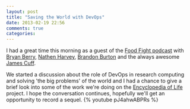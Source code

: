 ```yaml
---
layout: post
title: "Saving the World with DevOps"
date: 2013-02-19 22:56
comments: true
categories: 
---
```

I had a great time this morning as a guest of the [Food Fight podcast](http://foodfightshow.org) with [Bryan Berry](https://twitter.com/bryanwb), [Nathen Harvey](https://twitter.com/nathenharvey), [Brandon Burton](https://twitter.com/solarce) and the always awesome [James Cuff](https://twitter.com/jamesdotcuff). 

We started a discussion about the role of DevOps in research computing and solving 'the big problems' of the world and I had a chance to give a brief look into some of the work we're doing on the [Encyclopedia of Life](http://eol.org) project. I hope the conversation continues, hopefully we'll get an opportunity to record a sequel.
{% youtube pJ4ahwABPRs %}